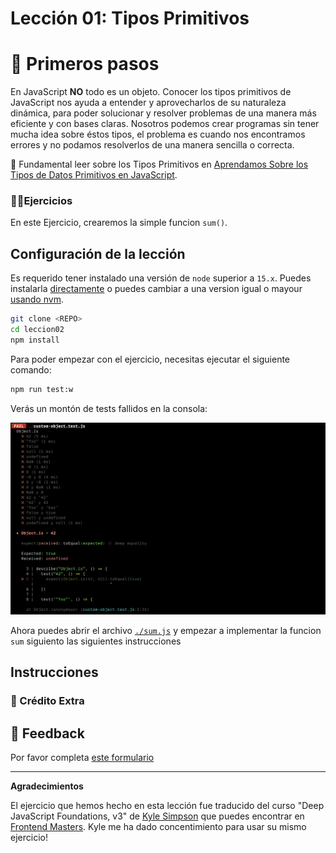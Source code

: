 # Lección 01: Tipos Primitivos

# 🐾 Primeros pasos

En JavaScript **NO** todo es un objeto. Conocer los tipos primitivos de JavaScript nos ayuda a entender y aprovecharlos de su naturaleza dinámica, para poder solucionar y resolver problemas de una manera más eficiente y con bases claras. Nosotros podemos crear programas sin tener mucha idea sobre éstos tipos, el problema es cuando nos encontramos errores y no podamos resolverlos de una manera sencilla o correcta.

📜 Fundamental leer sobre los Tipos Primitivos en [Aprendamos Sobre los Tipos de Datos Primitivos en JavaScript](https://escuelafrontend.com/articulos/los-tipos-primitivos-en-javascript).

### 🏋️‍♂️Ejercicios

En este Ejercicio, crearemos la simple funcion `sum()`.

## Configuración de la lección

Es requerido tener instalado una versión de `node` superior a `15.x`. Puedes instalarla [directamente](https://docs.npmjs.com/downloading-and-installing-node-js-and-npm) o puedes cambiar a una version igual o mayour [usando nvm](https://github.com/nvm-sh/nvm#installing-and-updating).

```bash
git clone <REPO>
cd leccion02
npm install
```

Para poder empezar con el ejercicio, necesitas ejecutar el siguiente comando:

```bash
npm run test:w
```

Verás un montón de tests fallidos en la consola:

![muestra de tests fallidos](assets/tests-fallidos.png)

Ahora puedes abrir el archivo [`./sum.js`](sum.js) y empezar a implementar la funcion `sum` siguiento las siguientes instrucciones
## Instrucciones



### 🍬 Crédito Extra



## 📣 Feedback

Por favor completa [este formulario](https://docs.google.com/forms/d/e/1FAIpQLSf6hxzKdcgkQv6EKjS1AXmGO_Y49Aa86zOpcveI3Xp-ZIHYTg/viewform?usp=pp_url&entry.1972342453={{MI-EMAIL}}&entry.1828471740=leccion-01)

---
**Agradecimientos**

El ejercicio que hemos hecho en esta lección fue traducido del curso "Deep JavaScript Foundations, v3" de [Kyle Simpson](https://github.com/getify) que puedes encontrar en [Frontend Masters](https://frontendmasters.com/courses/deep-javascript-v3/). Kyle me ha dado concentimiento para usar su mismo ejercicio!
